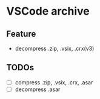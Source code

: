 # VSCode archive

## Feature

- decompress .zip, .vsix, .crx(v3)

## TODOs

- [ ] compress .zip, .vsix, .crx, .asar
- [ ] decompress .asar